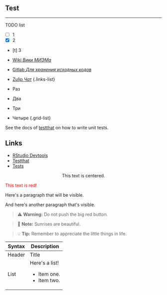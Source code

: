 ## Test
___
TODO list
- [ ] 1
- [X] 2
- [t] 3

- [Wiki *Вики МИЭМа*](https://wiki.miem.hse.ru)
- [Gitlab *Для хранения исходных кодов*](https://git.miem.hse.ru)
- [Zulip *Чат*](https://chat.miem.hse.ru)
{.links-list}

- Раз
- Два
- Три
- Четыре
{.grid-list}

See the docs of [testthat][1] on how to write unit tests.

Links
-----

- [RStudio Devtools](http://www.rstudio.com/products/rpackages/devtools/)
- [Testthat](https://github.com/hadley/testthat)
- [Tests][1]

[1]: http://r-pkgs.had.co.nz/tests.html

<center>This text is centered.</center>

<font color="red">This text is red!</font>

Here's a paragraph that will be visible.

[This is a comment that will be hidden.]: # 

And here's another paragraph that's visible.

> :warning: **Warning:** Do not push the big red button.

> :memo: **Note:** Sunrises are beautiful.

> :bulb: **Tip:** Remember to appreciate the little things in life.


| Syntax      | Description |
| ----------- | ----------- |
| Header      | Title |
| List        | Here's a list! <ul><li>Item one.</li><li>Item two.</li></ul> |